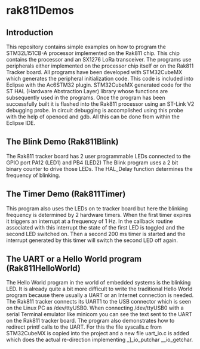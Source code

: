# rak811Demos
## Introduction
This repository contains simple examples on how to program the STM32L151CB-A processor implemented on the Rak811 chip. This chip 
contains the processor and an SX1276 LoRa transceiver.
The programs use peripherals either implemented on the processor chip itself or on the Rak811 Tracker board. All programs have been developed with STM32CubeMX which generates the peripheral initialization code. This code is included into Eclipse with the Ac6STM32 plugin. STM32CubeMX generated code for the ST HAL (Hardware Abstraction Layer) library whose functions are subsequently used in the programs. Once the program has been successfully built it is flashed into the Rak811 processor using an ST-Link V2 debugging probe. In circuit debugging is accomplished using this probe with the help of openocd and gdb. All this can be done from within the Eclipse IDE.
## The Blink Demo (Rak811Blink)
The Rak811 tracker board has 2 user programmable LEDs connected to the GPIO port PA12 (LED1) and PB4 (LED2) The Blink program uses a 2 bit binary counter to drive those LEDs. The HAL_Delay function determines the frequency of blinking.
## The Timer Demo (Rak811Timer)
This program also uses the LEDs on te tracker board but here the blinking frequency is determined by 2 hardware timers. When the first timer expires it triggers an interrupt at a frequency of 1 Hz. In the callback routine associated with this interrupt the state of the first LED is toggled and the second LED switched on. Then a second 200 ms timer is started and the interrupt generated by this timer will switch the second LED off again.
## The UART or a Hello World program (Rak811HelloWorld)
The Hello World program in the world of embedded systems is the blinking LED. It is already quite a bit more difficult to write the traditional Hello World program because there usually a UART or an Internet connection is needed. The Rak811 tracker connects its UART1 to the USB connector which is seen on the Linux PC as /dev/ttyUSB0. When connecting /dev/ttyUSB0  with a serial Terminal emulator like minicom you can see the text sent to the UART on the Rak811 tracker board. The program also demonstrates how to redirect printf calls to the UART. For this the file syscalls.c from STM32CubeMX is copied into the project and a new file uart_io.c is added which does the actual re-direction implementing \_]_io_putchar \_\_io_getchar.  
